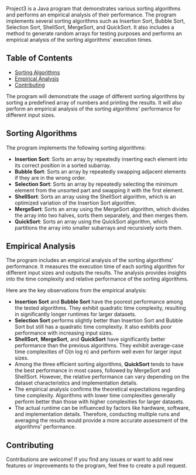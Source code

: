 Project3 is a Java program that demonstrates various sorting algorithms and performs an empirical analysis of their performance. The program implements several sorting algorithms such as Insertion Sort, Bubble Sort, Selection Sort, ShellSort, MergeSort, and QuickSort. It also includes a method to generate random arrays for testing purposes and performs an empirical analysis of the sorting algorithms' execution times.

## Table of Contents
- [Sorting Algorithms](#sorting-algorithms)
- [Empirical Analysis](#empirical-analysis)
- [Contributing](#contributing)


The program will demonstrate the usage of different sorting algorithms by sorting a predefined array of numbers and printing the results. It will also perform an empirical analysis of the sorting algorithms' performance for different input sizes.

## Sorting Algorithms

The program implements the following sorting algorithms:

- **Insertion Sort**: Sorts an array by repeatedly inserting each element into its correct position in a sorted subarray.
- **Bubble Sort**: Sorts an array by repeatedly swapping adjacent elements if they are in the wrong order.
- **Selection Sort**: Sorts an array by repeatedly selecting the minimum element from the unsorted part and swapping it with the first element.
- **ShellSort**: Sorts an array using the ShellSort algorithm, which is an optimized variation of the Insertion Sort algorithm.
- **MergeSort**: Sorts an array using the MergeSort algorithm, which divides the array into two halves, sorts them separately, and then merges them.
- **QuickSort**: Sorts an array using the QuickSort algorithm, which partitions the array into smaller subarrays and recursively sorts them.

## Empirical Analysis

The program includes an empirical analysis of the sorting algorithms' performance. It measures the execution time of each sorting algorithm for different input sizes and outputs the results. The analysis provides insights into the time complexity and relative performance of the sorting algorithms.

Here are the key observations from the empirical analysis:

- **Insertion Sort** and **Bubble Sort** have the poorest performance among the tested algorithms. They exhibit quadratic time complexity, resulting in significantly longer runtimes for larger datasets.
- **Selection Sort** performs slightly better than Insertion Sort and Bubble Sort but still has a quadratic time complexity. It also exhibits poor performance with increasing input sizes.
- **ShellSort**, **MergeSort**, and **QuickSort** have significantly better performance than the previous algorithms. They exhibit average-case time complexities of O(n log n) and perform well even for larger input sizes.
- Among the three efficient sorting algorithms, **QuickSort** tends to have the best performance in most cases, followed by MergeSort and ShellSort. However, the relative performance can vary depending on the dataset characteristics and implementation details.
- The empirical analysis confirms the theoretical expectations regarding time complexity. Algorithms with lower time complexities generally perform better than those with higher complexities for larger datasets.
- The actual runtime can be influenced by factors like hardware, software, and implementation details. Therefore, conducting multiple runs and averaging the results would provide a more accurate assessment of the algorithms' performance.

## Contributing

Contributions are welcome! If you find any issues or want to add new features or improvements to the program, feel free to create a pull request.




